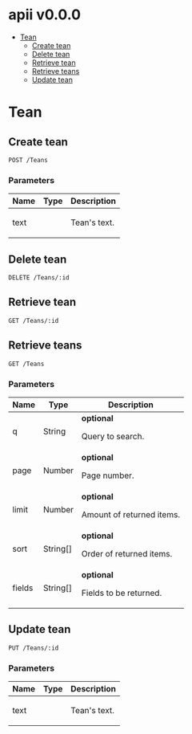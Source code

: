 # apii v0.0.0



- [Tean](#tean)
	- [Create tean](#create-tean)
	- [Delete tean](#delete-tean)
	- [Retrieve tean](#retrieve-tean)
	- [Retrieve teans](#retrieve-teans)
	- [Update tean](#update-tean)
	


# Tean

## Create tean



	POST /Teans


### Parameters

| Name    | Type      | Description                          |
|---------|-----------|--------------------------------------|
| text			| 			|  <p>Tean's text.</p>							|

## Delete tean



	DELETE /Teans/:id


## Retrieve tean



	GET /Teans/:id


## Retrieve teans



	GET /Teans


### Parameters

| Name    | Type      | Description                          |
|---------|-----------|--------------------------------------|
| q			| String			| **optional** <p>Query to search.</p>							|
| page			| Number			| **optional** <p>Page number.</p>							|
| limit			| Number			| **optional** <p>Amount of returned items.</p>							|
| sort			| String[]			| **optional** <p>Order of returned items.</p>							|
| fields			| String[]			| **optional** <p>Fields to be returned.</p>							|

## Update tean



	PUT /Teans/:id


### Parameters

| Name    | Type      | Description                          |
|---------|-----------|--------------------------------------|
| text			| 			|  <p>Tean's text.</p>							|


